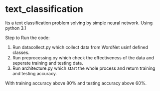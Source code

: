 # text_classification
Its a text classification problem solving by simple neural network.
Using python 3.1

Step to Run the code:
1. Run datacollect.py which collect data from WordNet usinf defined classes.
2. Run preprocessing.oy which check the effectiveness of the data and seperate training and testing data.
3. Run architecture.py which start the whole process and return training and testing accuracy.

With training accuracy above 80% and testing accuracy above 60%.
